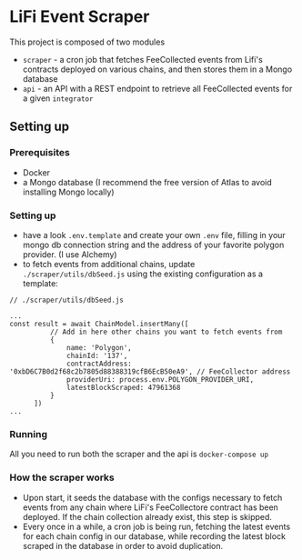 # LiFi Event Scraper

This project is composed of two modules
- `scraper` - a cron job that fetches FeeCollected events from Lifi's contracts deployed on various chains, and then stores them in a Mongo database
- `api` - an API with a REST endpoint to retrieve all FeeCollected events for a given `integrator`

## Setting up

### Prerequisites
- Docker
- a Mongo database (I recommend the free version of Atlas to avoid installing Mongo locally)

### Setting up
- have a look `.env.template` and create your own `.env` file, filling in your mongo db connection string and the address of your favorite polygon provider. (I use Alchemy)
- to fetch events from additional chains, update `./scraper/utils/dbSeed.js` using the existing configuration as a template:
 
```
// ./scraper/utils/dbSeed.js

...
const result = await ChainModel.insertMany([
          // Add in here other chains you want to fetch events from
          {
              name: 'Polygon',
              chainId: '137',
              contractAddress: '0xbD6C7B0d2f68c2b7805d88388319cfB6EcB50eA9', // FeeCollector address
              providerUri: process.env.POLYGON_PROVIDER_URI,
              latestBlockScraped: 47961368
          }
      ])
...
  ```

### Running

All you need to run both the scraper and the api is `docker-compose up`

### How the scraper works
- Upon start, it seeds the database with the configs necessary to fetch events from any chain where LiFi's FeeCollectore contract has been deployed. If the chain collection already exist, this step is skipped.
- Every once in a while, a cron job is being run, fetching the latest events for each chain config in our database, while recording the latest block scraped in the database in order to avoid duplication.
